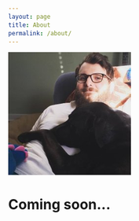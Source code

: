 ```yaml
---
layout: page
title: About
permalink: /about/
---
```


![](/assets/images/author.jpg "Ben Durban")

# Coming soon...